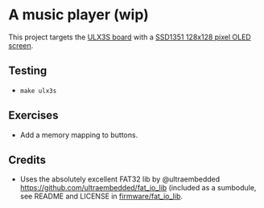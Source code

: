 # A music player (wip)

This project targets the [ULX3S board](https://radiona.org/ulx3s/) with a [SSD1351 128x128 pixel OLED screen](https://www.waveshare.com/1.5inch-rgb-oled-module.htm).

## Testing

- `make ulx3s`

## Exercises

- Add a memory mapping to buttons.

## Credits

- Uses the absolutely excellent FAT32 lib by @ultraembedded https://github.com/ultraembedded/fat_io_lib (included as a sumbodule, see README and LICENSE in [firmware/fat_io_lib](firmware/fat_io_lib).

